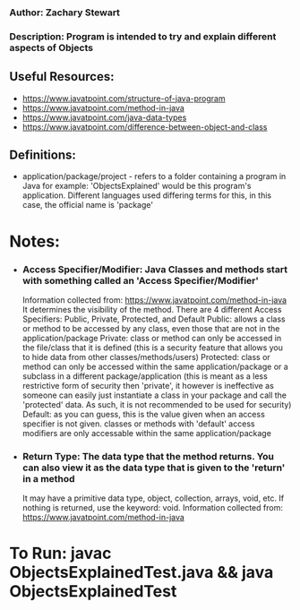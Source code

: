 
### Author: Zachary Stewart

### Description: Program is intended to try and explain different aspects of Objects

## Useful Resources:
 - https://www.javatpoint.com/structure-of-java-program
 - https://www.javatpoint.com/method-in-java
 - https://www.javatpoint.com/java-data-types
 - https://www.javatpoint.com/difference-between-object-and-class

## Definitions:
 - application/package/project - refers to a folder containing a program in Java for example: 'ObjectsExplained' would be this program's application. Different languages used differing terms for this, in this case, the official name is 'package'

# Notes:
- ### Access Specifier/Modifier: Java Classes and methods start with something called an 'Access Specifier/Modifier'
   Information collected from: https://www.javatpoint.com/method-in-java
     It determines the visibility of the method.
     There are 4 different Access Specifiers: Public, Private, Protected, and Default
     Public: allows a class or method to be accessed by any class, even those that are not in the application/package
     Private: class or method can only be accessed in the file/class that it is defined (this is a security feature 
       that allows you to hide data from other classes/methods/users)
     Protected: class or method can only be accessed within the same application/package or a subclass in a different 
       package/application (this is meant as a less restrictive form of security then 'private', it however is ineffective
       as someone can easily just instantiate a class in your package and call the 'protected' data. As such,
       it is not recommended to be used for security)
     Default: as you can guess, this is the value given when an access specifier is not given.
       classes or methods with 'default' access modifiers are only accessable within the same application/package
 
- ### Return Type: The data type that the method returns. You can also view it as the data type that is given to the 'return' in a method
   It may have a primitive data type, object, collection, arrays, void, etc. 
   If nothing is returned, use the keyword: void.
   Information collected from: https://www.javatpoint.com/method-in-java

# To Run: javac ObjectsExplainedTest.java && java ObjectsExplainedTest
